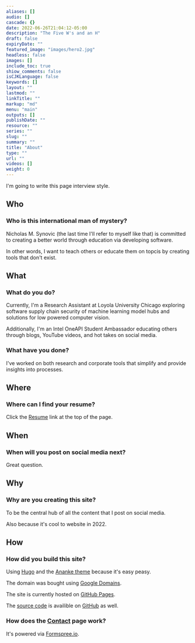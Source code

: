 ```yaml
---
aliases: []
audio: []
cascade: {}
date: 2022-06-26T21:04:12-05:00
description: "The Five W's and an H"
draft: false
expiryDate: ""
featured_image: "images/hero2.jpg"
headless: false
images: []
include_toc: true
shiow_comments: false
isCJKLanguage: false
keywords: []
layout: ""
lastmod: ""
linkTitle: ""
markup: "md"
menu: "main"
outputs: []
publishDate: ""
resource: ""
series: ""
slug: ""
summary: ""
title: "About"
type: ""
url: ""
videos: []
weight: 0
---
```


I'm going to write this page interview style.

## Who

### Who is this international man of mystery?

Nicholas M. Synovic (the last time I'll refer to myself like that) is committed
to creating a better world through education via developing software.

In other words, I want to teach others or educate them on topcis by creating
tools that don't exist.

## What

### What do you do?

Currently, I'm a Research Assistant at Loyola University Chicago exploring
software supply chain security of machine learning model hubs and solutions
for low powered computer vision.

Additionally, I'm an Intel OneAPI Student Ambassador educating others through
blogs, YouTube videos, and hot takes on social media.

### What have you done?

I've worked on both research and corporate tools that simplify and provide
insights into processes.

## Where

### Where can I find your resume?

Click the [Resume](https://github.com/NicholasSynovic/nsynovic.dev/raw/main/static/resumes/Nicholas_Synovic-Resume.pdf) link at the top of the page.

## When

### When will you post on social media next?

Great question.

## Why

### Why are you creating this site?

To be the central hub of all the content that I post on social media.

Also because it's cool to website in 2022.

## How

### How did you build this site?

Using [Hugo](https://gohugo.io) and the
[Ananke theme](https://github.com/theNewDynamic/gohugo-theme-ananke)
because it's easy peasy.

The domain was bought using [Google Domains](https://domains.google.com).

The site is currently hosted on [GitHub Pages](https://pages.github.com/).

The [source code](https://github.com/NicholasSynovic/nsynovic.dev) is
availible on [GitHub](https://github.com) as well.

### How does the [Contact](../contact) page work?

It's powered via [Formspree.io](https://formspree.io).

